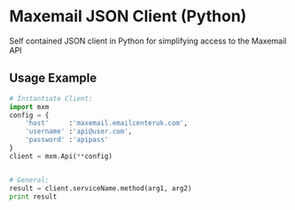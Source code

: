 Maxemail JSON Client (Python)
=============================

Self contained JSON client in Python for simplifying access to the Maxemail API

Usage Example
-------------
```python
# Instantiate Client:
import mxm
config = {
    'host'     :'maxemail.emailcenteruk.com',
    'username' :'api@user.com',
    'password' :'apipass'
}
client = mxm.Api(**config)


# General:
result = client.serviceName.method(arg1, arg2)
print result
```
